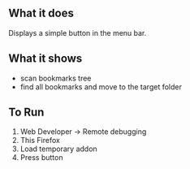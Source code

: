 ## What it does
Displays a simple button in the menu bar.

## What it shows
  * scan bookmarks tree
  * find all bookmarks and move to the target folder

## To Run
1) Web Developer -> Remote debugging
2) This Firefox
3) Load temporary addon
4) Press button